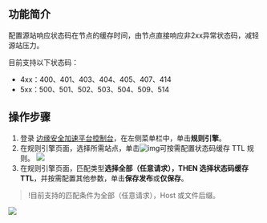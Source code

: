 
## 功能简介
配置源站响应状态码在节点的缓存时间，由节点直接响应非2xx异常状态码，减轻源站压力。

目前支持以下状态码：
- 4xx：400、401、403、404、405、407、414
- 5xx：500、501、502、503、504、509、514

## 操作步骤
1. 登录 [边缘安全加速平台控制台](https://console.cloud.tencent.com/edgeone)，在左侧菜单栏中，单击**规则引擎**。
2. 在规则引擎页面，选择所需站点，单击![img](https://qcloudimg.tencent-cloud.cn/raw/fe4d4900f8ad69d506adc49bdb70fa32.png)可按需配置状态码缓存 TTL 规则。
![](https://qcloudimg.tencent-cloud.cn/raw/3c0d875c88d9946773809511017c75fb.png)
3. 在规则引擎页面，匹配类型**选择全部（任意请求），**THEN 选择**状态码缓存 TTL**，并按需配置其他参数，单击**保存发布**或**仅保存**。
>!目前支持的匹配条件为全部（任意请求），Host 或文件后缀。
>
 ![](https://qcloudimg.tencent-cloud.cn/raw/f823270427ec6a864942e0542465a02f.png)
